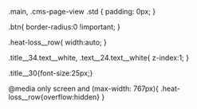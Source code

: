 

.main, .cms-page-view .std {
    padding: 0px;
}

.btn{
	border-radius:0 !important;
}

.heat-loss__row{
	width:auto;
}

.title__34.text__white, .text__24.text__white{
	z-index:1;
}

.title__30{font-size:25px;}

@media only screen and (max-width: 767px){
.heat-loss__row{overflow:hidden}
}